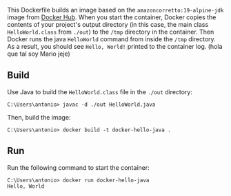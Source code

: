 This Dockerfile builds an image based on the `amazoncorretto:19-alpine-jdk` image from [Docker Hub](https://hub.docker.com). When you start the container, Docker copies the contents of your project's output directory (in this case, the main class `HelloWorld.class` from `./out`) to the `/tmp` directory in the container. Then Docker runs the java `HelloWorld` command from inside the `/tmp` directory. As a result, you should see `Hello, World!` printed to the container log. (hola que tal soy Mario jeje)

## Build

Use Java to build the `HelloWorld.class` file in the `./out` directory:

```console
C:\Users\antonio> javac -d ./out HelloWorld.java
```

Then, build the image:

```console
C:\Users\antonio> docker build -t docker-hello-java .
```

## Run

Run the following command to start the container:

```console
C:\Users\antonio> docker run docker-hello-java
Hello, World
```